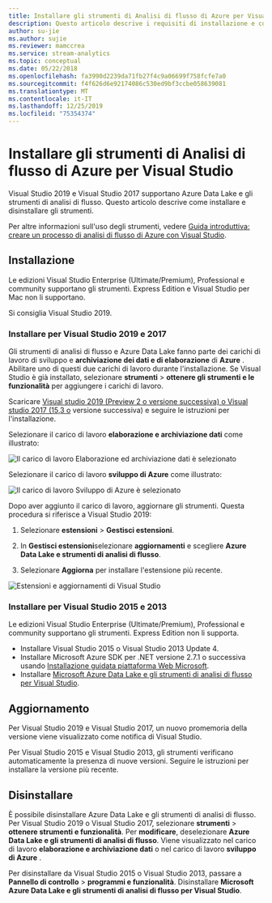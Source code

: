 ```yaml
---
title: Installare gli strumenti di Analisi di flusso di Azure per Visual Studio
description: Questo articolo descrive i requisiti di installazione e come configurare gli strumenti di analisi di flusso di Azure per Visual Studio.
author: su-jie
ms.author: sujie
ms.reviewer: mamccrea
ms.service: stream-analytics
ms.topic: conceptual
ms.date: 05/22/2018
ms.openlocfilehash: fa3990d2239da71fb27f4c9a06699f758fcfe7a0
ms.sourcegitcommit: f4f626d6e92174086c530ed9bf3ccbe058639081
ms.translationtype: MT
ms.contentlocale: it-IT
ms.lasthandoff: 12/25/2019
ms.locfileid: "75354374"
---
```

# <a name="install-azure-stream-analytics-tools-for-visual-studio"></a>Installare gli strumenti di Analisi di flusso di Azure per Visual Studio

Visual Studio 2019 e Visual Studio 2017 supportano Azure Data Lake e gli strumenti di analisi di flusso. Questo articolo descrive come installare e disinstallare gli strumenti.

Per altre informazioni sull'uso degli strumenti, vedere [Guida introduttiva: creare un processo di analisi di flusso di Azure con Visual Studio](stream-analytics-quick-create-vs.md).

## <a name="install"></a>Installazione

Le edizioni Visual Studio Enterprise (Ultimate/Premium), Professional e community supportano gli strumenti. Express Edition e Visual Studio per Mac non li supportano.

Si consiglia Visual Studio 2019.

### Installare per Visual Studio 2019 e 2017<a name="recommended-visual-studio-2019-and-2017"></a>

Gli strumenti di analisi di flusso e Azure Data Lake fanno parte dei carichi di lavoro di sviluppo e **archiviazione dei dati e di elaborazione** di **Azure** . Abilitare uno di questi due carichi di lavoro durante l'installazione. Se Visual Studio è già installato, selezionare **strumenti** > **ottenere gli strumenti e le funzionalità** per aggiungere i carichi di lavoro.

Scaricare [Visual studio 2019 (Preview 2 o versione successiva) o Visual studio 2017 (15,3 o](https://www.visualstudio.com/) versione successiva) e seguire le istruzioni per l'installazione.

Selezionare il carico di lavoro **elaborazione e archiviazione dati** come illustrato:

![Il carico di lavoro Elaborazione ed archiviazione dati è selezionato](./media/stream-analytics-tools-for-visual-studio-install/stream-analytics-tools-for-vs-2019-install-01.png)

Selezionare il carico di lavoro **sviluppo di Azure** come illustrato:

![Il carico di lavoro Sviluppo di Azure è selezionato](./media/stream-analytics-tools-for-visual-studio-install/stream-analytics-tools-for-vs-2019-install-02.png)

Dopo aver aggiunto il carico di lavoro, aggiornare gli strumenti. Questa procedura si riferisce a Visual Studio 2019:

1. Selezionare **estensioni** > **Gestisci estensioni**.

1. In **Gestisci estensioni**selezionare **aggiornamenti** e scegliere **Azure Data Lake e strumenti di analisi di flusso**.

1. Selezionare **Aggiorna** per installare l'estensione più recente.

![Estensioni e aggiornamenti di Visual Studio](./media/stream-analytics-tools-for-visual-studio-install/stream-analytics-tools-vs2019-extensions-updates.png)

### Installare per Visual Studio 2015 e 2013<a name="visual-studio-2015-2013"></a>

Le edizioni Visual Studio Enterprise (Ultimate/Premium), Professional e community supportano gli strumenti. Express Edition non li supporta.

* Installare Visual Studio 2015 o Visual Studio 2013 Update 4.
* Installare Microsoft Azure SDK per .NET versione 2.7.1 o successiva usando [Installazione guidata piattaforma Web Microsoft](https://www.microsoft.com/web/downloads/platform.aspx).
* Installare [Microsoft Azure Data Lake e gli strumenti di analisi di flusso per Visual Studio](https://www.microsoft.com/en-us/download/details.aspx?id=49504).

## Aggiornamento<a name="visual-studio-2019-and-2017"></a><a name="visual-studio-2015-and-2013"></a>

Per Visual Studio 2019 e Visual Studio 2017, un nuovo promemoria della versione viene visualizzato come notifica di Visual Studio.

Per Visual Studio 2015 e Visual Studio 2013, gli strumenti verificano automaticamente la presenza di nuove versioni. Seguire le istruzioni per installare la versione più recente.

## <a name="uninstall"></a>Disinstallare

È possibile disinstallare Azure Data Lake e gli strumenti di analisi di flusso. Per Visual Studio 2019 o Visual Studio 2017, selezionare **strumenti** > **ottenere strumenti e funzionalità**. Per **modificare**, deselezionare **Azure Data Lake e gli strumenti di analisi di flusso**. Viene visualizzato nel carico di lavoro **elaborazione e archiviazione dati** o nel carico di lavoro **sviluppo di Azure** .

Per disinstallare da Visual Studio 2015 o Visual Studio 2013, passare a **Pannello di controllo** > **programmi e funzionalità**. Disinstallare **Microsoft Azure Data Lake e gli strumenti di analisi di flusso per Visual Studio**.

